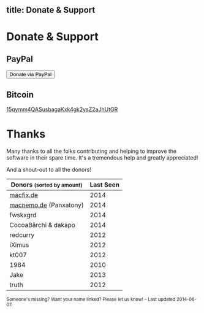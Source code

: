 title: Donate & Support
---

<div>
  <i class='icon-heart icon-schmuck'></i>
</div>

# Donate & Support #

<!--
## Bountysource ##

Make *your* feature happen or get *your* bug fixed by [placing a bounty on it.](https://www.bountysource.com/teams/saito/issues)

(accepts Bitcoin, PayPal, Google Wallet)

## Gittip ##

[Schlaefer on  Gittip](https://www.gittip.com/Schlaefer/)

(Recurrent tip; accepts credit cards, Bitcoin)

-->

## PayPal ##

<form action="https://www.paypal.com/cgi-bin/webscr" method="post">
	<input type="hidden" name="cmd" value="_s-xclick">
	<input type="hidden" name="hosted_button_id" value="EKGLER5C5L4VU">
	<button class="btn btn-default btn-xs" title='Donate via Paypal'>
    Donate via PayPal
  </button>
	<img alt="" border="0" src="https://www.paypalobjects.com/de_DE/i/scr/pixel.gif" width="1" height="1">
	&nbsp;
</form>

## Bitcoin ##

<a href="bitcoin:15qymm4QASusbagaKxk4gk2ysZ2aJhUtGR?label=Saito%20Donation">15qymm4QASusbagaKxk4gk2ysZ2aJhUtGR</a>


# Thanks

Many thanks to all the folks contributing and helping to improve the software in their spare time. It's a tremendous help and greatly appreciated!

And a shout-out to all the donors!


 Donors <span><small class="text-muted">(sorted by amount)</small></span> | Last Seen
 ------| -----
 [macfix.de]                | 2014
 [macnemo.de] (Panxatony)   | 2014
 fwskxgrd                   | 2014
 CocoaBärchi &amp; dakapo   | 2014
 redcurry                   | 2012
 iXimus                     | 2012
 kt007                      | 2012
 1984                       | 2010
 Jake                       | 2013
 truth		                | 2012

<div class="text-muted">
<small >
	Someone's missing? Want your name linked? Please let us know! – Last updated 2014-06-07.
</small>
</div>


[macfix.de]: http://www.macfix.de/
[macnemo.de]: http://macnemo.de/
